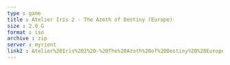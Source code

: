 ```yaml
---
type : game
title : Atelier Iris 2 - The Azoth of Destiny (Europe)
size : 2.0 G
format : iso
archive : zip
server : myrient
link2 : Atelier%20Iris%202%20-%20The%20Azoth%20of%20Destiny%20%28Europe%29
---
```

